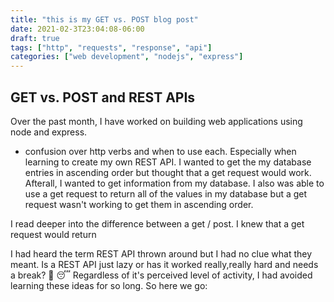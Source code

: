 ```yaml
---
title: "this is my GET vs. POST blog post"
date: 2021-02-3T23:04:08-06:00
draft: true
tags: ["http", "requests", "response", "api"]
categories: ["web development", "nodejs", "express"]
---
```


## GET vs. POST and REST APIs

Over the past month, I have worked on building web applications using node and express.  

- confusion over http verbs and when to use each.  Especially when learning to create my own REST API.  I wanted to get the my database entries in ascending order but thought that a get request would work.  Afterall, I wanted to get information from my database.  I also was able to use a get request to return all of the values in my database but a get request wasn't working to get them in ascending order.  

I read deeper into the difference between a get / post.  I knew that a get request would return 

I had heard the term REST API thrown around but I had no clue what they meant.  Is a REST API just lazy or has it worked really,really hard and needs a break?  🛌 😴  Regardless of it's perceived level of activity, I had avoided learning these ideas for so long.  So here we go:

